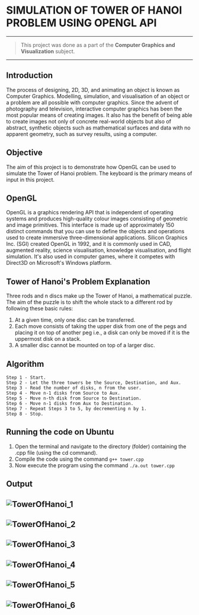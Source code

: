 # SIMULATION OF TOWER OF HANOI PROBLEM USING OPENGL API
------------

> This project was done as a part of the **Computer Graphics and Visualization** subject.

------------
## Introduction
The process of designing, 2D, 3D, and animating an object is known as Computer Graphics. Modelling, simulation, and visualisation of an object or a problem are all possible with computer graphics. Since the advent of photography and television, interactive computer graphics has been the most popular means of creating images. It also has the benefit of being able to create images not only of concrete real-world objects but also of abstract, synthetic objects such as mathematical surfaces and data with no apparent geometry, such as survey results, using a computer.

## Objective
The aim of this project is to demonstrate how OpenGL can be used to simulate the Tower of Hanoi problem. The keyboard is the primary means of input in this project.

## OpenGL
OpenGL is a graphics rendering API that is independent of operating systems and produces high-quality colour images consisting of geometric and image primitives. This interface is made up of approximately 150 distinct commands that you can use to define the objects and operations used to create immersive three-dimensional applications. Silicon Graphics Inc. (SGI) created OpenGL in 1992, and it is commonly used in CAD, augmented reality, science visualisation, knowledge visualisation, and flight simulation. It's also used in computer games, where it competes with Direct3D on Microsoft's Windows platform.

## Tower of Hanoi's Problem Explanation
Three rods and n discs make up the Tower of Hanoi, a mathematical puzzle. The aim of the puzzle is to shift the whole stack to a different rod by following these basic rules:

1. At a given time, only one disc can be transferred.
2. Each move consists of taking the upper disk from one of the pegs and placing it on top of another peg i.e., a disk can only be moved if it is the uppermost disk on a stack.
3. A smaller disc cannot be mounted on top of a larger disc.

## Algorithm
	Step 1 - Start.
	Step 2 - Let the three towers be the Source, Destination, and Aux.
	Step 3 - Read the number of disks, n from the user.
	Step 4 - Move n-1 disks from Source to Aux.
	Step 5 - Move n-th disk from Source to Destination.
	Step 6 - Move n-1 disks from Aux to Destination.
	Step 7 - Repeat Steps 3 to 5, by decrementing n by 1.
	Step 8 - Stop. 
	
## Running the code on Ubuntu
1. Open the terminal and navigate to the directory (folder) containing the .cpp file (using the cd command).
2. Compile the code using the command `g++ tower.cpp`
3. Now execute the program using the command `./a.out tower.cpp`


## Output
![TowerOfHanoi_1](https://user-images.githubusercontent.com/81312909/231516270-ed5b4f75-e258-47f5-a6fc-14bdb0fa2cb4.png)
------------
![TowerOfHanoi_2](https://user-images.githubusercontent.com/81312909/231516379-2e570103-b3ad-47de-9a30-4390b79d7b07.png)
------------
![TowerOfHanoi_3](https://user-images.githubusercontent.com/81312909/231516420-660864ad-44e4-4063-84a7-2f1891f8804b.png)
------------
![TowerOfHanoi_4](https://user-images.githubusercontent.com/81312909/231516422-c77d2050-cfb3-4c9d-97cd-4a282c0d9412.png)
------------
![TowerOfHanoi_5](https://user-images.githubusercontent.com/81312909/231516426-b6004459-e199-4f0e-971e-fe15ef4b1f58.png)
------------
![TowerOfHanoi_6](https://user-images.githubusercontent.com/81312909/231516428-f1242354-9cad-42f2-b6fe-ced588fc3c4b.png)
------------

